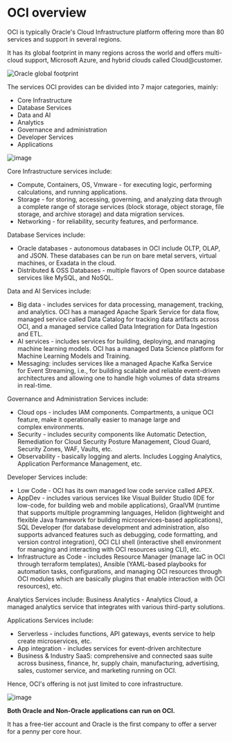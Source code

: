 # OCI overview

OCI is typically Oracle's Cloud Infrastructure platform offering more than 80 services and support in several regions. 

It has its global footprint in many regions across the world and offers multi-cloud support, Microsoft Azure, and hybrid clouds called Cloud@customer. 

![Oracle global footprint](https://pbs.twimg.com/media/FOoSyQeX0AM6Xes?format=jpg&name=900x900)

The services OCI provides can be divided into 7 major categories, mainly: 
- Core Infrastructure
- Database Services
- Data and AI
- Analytics
- Governance and administration
- Developer Services
- Applications

![image](https://github.com/Palak253023/Oracle-OCI/assets/75807772/9ef0bf3d-4e26-41c2-b8a2-1f011334e3e8)

Core Infrastructure services include:
- Compute, Containers, OS, Vmware - for executing logic, performing calculations, and running applications. 
- Storage - for storing, accessing, governing, and analyzing data through a complete range of storage services (block storage, object storage, file storage, and archive storage) and data migration services. 
- Networking - for reliability, security features, and performance. 

Database Services include:
- Oracle databases - autonomous databases in OCI include OLTP, OLAP, and JSON. These databases can be run on bare metal servers, virtual machines, or Exadata in the cloud. 
- Distributed & OSS Databases - multiple flavors of Open source database services like MySQL, and NoSQL.

Data and AI Services include:
- Big data - includes services for data processing, management, tracking, and analytics. OCI has a managed Apache Spark Service for data flow, managed service called Data Catalog for tracking data artifacts across OCI, and a managed service called Data Integration for Data Ingestion and ETL. 
- AI services - includes services for building, deploying, and managing machine learning models. OCI has a managed Data Science platform for Machine Learning Models and Training.
- Messaging: includes services like a managed Apache Kafka Service for Event Streaming, i.e., for building scalable and reliable event-driven architectures and allowing one to handle high volumes of data streams in real-time.

Governance and Administration Services include: 
- Cloud ops - includes IAM components. Compartments, a unique OCI feature, make it operationally easier to manage large and complex environments.
- Security - includes security components like Automatic Detection, Remediation for Cloud Security Posture Management, Cloud Guard, Security Zones, WAF, Vaults, etc.
- Observability - basically logging and alerts. Includes Logging Analytics, Application Performance Management, etc. 

Developer Services include: 
- Low Code - OCI has its own managed low code service called APEX.
- AppDev - includes various services like Visual Builder Studio (IDE for low-code, for building web and mobile applications), GraalVM (runtime that supports multiple programming languages, Helidon (lightweight and flexible Java framework for building microservices-based applications), SQL Developer (for database development and administration, also supports advanced features such as debugging, code formatting, and version control integration), OCI CLI shell (interactive shell environment for managing and interacting with OCI resources using CLI), etc. 
- Infrastructure as Code - includes Resource Manager (manage IaC in OCI through terraform templates), Ansible (YAML-based playbooks for automation tasks, configurations, and managing OCI resources through OCI modules which are basically plugins that enable interaction with OCI resources), etc.

Analytics Services include: 
Business Analytics - Analytics Cloud, a managed analytics service that integrates with various third-party solutions. 

Applications Services include:
- Serverless - includes functions, API gateways, events service to help create microservices, etc.
- App integration - includes services for event-driven architecture
- Business & Industry SaaS: comprehensive and connected saas suite across business, finance, hr, supply chain, manufacturing, advertising, sales, customer service, and marketing running on OCI.

Hence, OCI's offering is not just limited to core infrastructure.

![image](https://github.com/Palak253023/Oracle-OCI/assets/75807772/6ff856cb-bcab-4267-ba46-b8c886bb4547)

**Both Oracle and Non-Oracle applications can run on OCI.**

It has a free-tier account and Oracle is the first company to offer a server for a penny per core hour.
